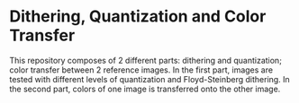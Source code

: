 # Dithering, Quantization and Color Transfer

This repository composes of 2 different parts: dithering and quantization; color transfer between 2 reference images.
In the first part, images are tested with different levels of quantization and Floyd-Steinberg dithering. In the second part, colors of one image is transferred onto the other image.
